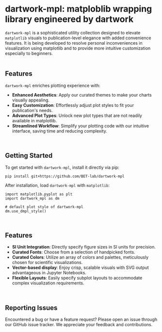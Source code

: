 # dartwork-mpl: matploblib wrapping library engineered by dartwork

`dartwork-mpl` is a sophisticated utility collection designed to elevate `matplotlib` visuals to publication-level elegance with added convenience features. It is being developed to resolve personal inconveniences in visualization using matplotlib and to provide more intuitive customization especially to beginners.  
<br/>

## Features

`dartwork-mpl` enriches plotting experience with:

- **Enhanced Aesthetics**: Apply our curated themes to make your charts visually appealing.
- **Easy Customization**: Effortlessly adjust plot styles to fit your publication's needs.
- **Advanced Plot Types**: Unlock new plot types that are not readily available in matplotlib.
- **Streamlined Workflow**: Simplify your plotting code with our intuitive interface, saving time and reducing complexity.
<br/>

  
## Getting Started

To get started with `dartwork-mpl`, install it directly via pip:

```shell
pip install git+https://github.com/BET-lab/dartwork-mpl

```

After installation, load `dartwork-mpl` with `matplotlib`: 


```
import matplotlib.pyplot as plt
import dartwork_mpl as dm

# default plot style of dartwork-mpl
dm.use_dmpl_style()
```
<br/>


## Features
- **SI Unit Integration**: Directly specify figure sizes in SI units for precision.
- **Curated Fonts**: Choose from a selection of handpicked fonts. 
- **Curated Colors**: Utilize an array of colors and palettes, meticulously chosen for scientific visualizations.
- **Vector-based display**: Enjoy crisp, scalable visuals with SVG output advantageous in Jupyter Notebooks. 
- **Flexible Layouts**: Easily specify subplot layouts to accommodate complex visualization requirements.
<br/>


## Reporting Issues
Encountered a bug or have a feature request? Please open an issue through our GitHub issue tracker. We appreciate your feedback and contributions.
